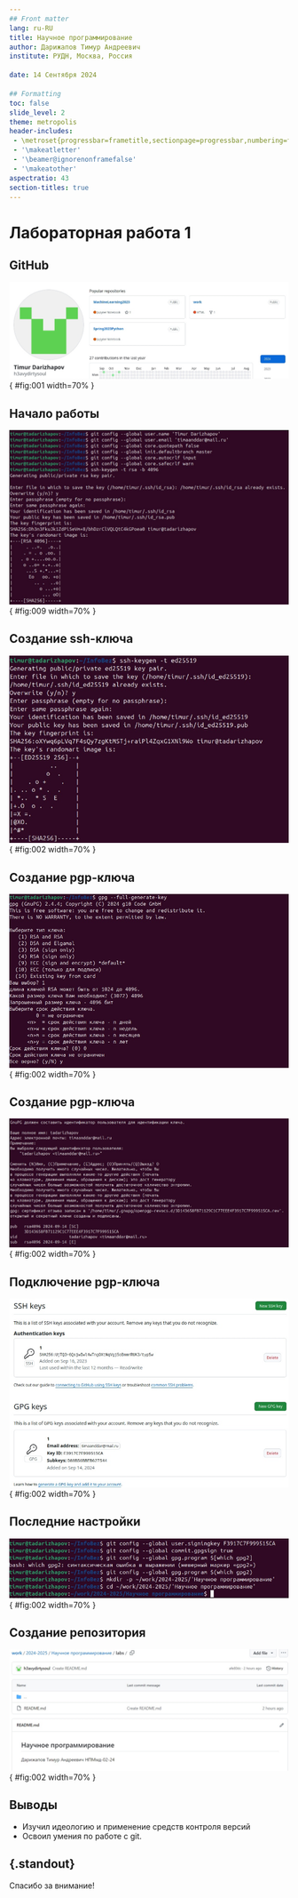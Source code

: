 ```yaml
---
## Front matter
lang: ru-RU
title: Научное программирование
author: Дарижапов Тимур Андреевич
institute: РУДН, Москва, Россия

date: 14 Сентября 2024

## Formatting
toc: false
slide_level: 2
theme: metropolis
header-includes: 
 - \metroset{progressbar=frametitle,sectionpage=progressbar,numbering=fraction}
 - '\makeatletter'
 - '\beamer@ignorenonframefalse'
 - '\makeatother'
aspectratio: 43
section-titles: true
---
```


# Лабораторная работа 1

## GitHub

![Создание аккаунта](image/1.png){ #fig:001 width=70% }

## Начало работы

![Команды](image/2.png){ #fig:009 width=70% }

## Создание ssh-ключа

![2 способ](image/3.png){ #fig:002 width=70% }

## Создание pgp-ключа

![Команда для создания](image/4.png){ #fig:002 width=70% }

## Создание pgp-ключа

![Настройка ключа](image/5.png){ #fig:002 width=70% }

## Подключение pgp-ключа

![Ключи на GitHub](image/8.png){ #fig:002 width=70% }

## Последние настройки

![Работа с командной строкой](image/9.png){ #fig:002 width=70% }

## Создание репозитория

![Рабочее пространство](image/10.png){ #fig:002 width=70% }

## Выводы

- Изучил идеологию и применение средств контроля версий
- Освоил умения по работе с git.


## {.standout}

Спасибо за внимание!
